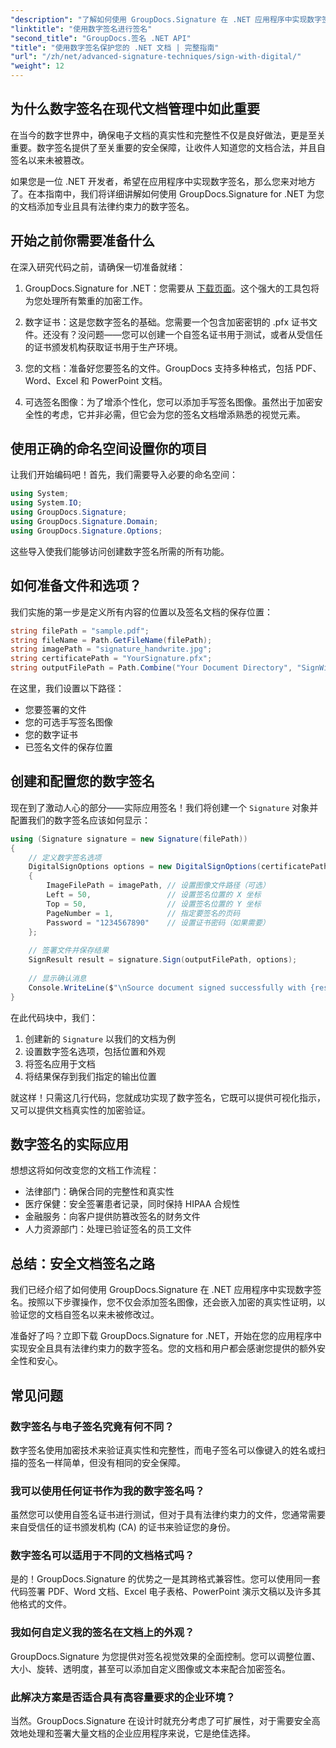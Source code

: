```yaml
---
"description": "了解如何使用 GroupDocs.Signature 在 .NET 应用程序中实现数字签名，以增强文档安全性、确保真实性并满足合规性要求。"
"linktitle": "使用数字签名进行签名"
"second_title": "GroupDocs.签名 .NET API"
"title": "使用数字签名保护您的 .NET 文档 | 完整指南"
"url": "/zh/net/advanced-signature-techniques/sign-with-digital/"
"weight": 12
---
```


## 为什么数字签名在现代文档管理中如此重要

在当今的数字世界中，确保电子文档的真实性和完整性不仅是良好做法，更是至关重要。数字签名提供了至关重要的安全保障，让收件人知道您的文档合法，并且自签名以来未被篡改。

如果您是一位 .NET 开发者，希望在应用程序中实现数字签名，那么您来对地方了。在本指南中，我们将详细讲解如何使用 GroupDocs.Signature for .NET 为您的文档添加专业且具有法律约束力的数字签名。

## 开始之前你需要准备什么

在深入研究代码之前，请确保一切准备就绪：

1. GroupDocs.Signature for .NET：您需要从 [下载页面](https://releases.groupdocs.com/signature/net/)。这个强大的工具包将为您处理所有繁重的加密工作。

2. 数字证书：这是您数字签名的基础。您需要一个包含加密密钥的 .pfx 证书文件。还没有？没问题——您可以创建一个自签名证书用于测试，或者从受信任的证书颁发机构获取证书用于生产环境。

3. 您的文档：准备好您要签名的文件。GroupDocs 支持多种格式，包括 PDF、Word、Excel 和 PowerPoint 文档。

4. 可选签名图像：为了增添个性化，您可以添加手写签名图像。虽然出于加密安全性的考虑，它并非必需，但它会为您的签名文档增添熟悉的视觉元素。

## 使用正确的命名空间设置你的项目

让我们开始编码吧！首先，我们需要导入必要的命名空间：

```csharp
using System;
using System.IO;
using GroupDocs.Signature;
using GroupDocs.Signature.Domain;
using GroupDocs.Signature.Options;
```

这些导入使我们能够访问创建数字签名所需的所有功能。

## 如何准备文件和选项？

我们实施的第一步是定义所有内容的位置以及签名文档的保存位置：

```csharp
string filePath = "sample.pdf";
string fileName = Path.GetFileName(filePath);
string imagePath = "signature_handwrite.jpg";
string certificatePath = "YourSignature.pfx";
string outputFilePath = Path.Combine("Your Document Directory", "SignWithDigital", fileName);
```

在这里，我们设置以下路径：
- 您要签署的文件
- 您的可选手写签名图像
- 您的数字证书
- 已签名文件的保存位置

## 创建和配置您的数字签名

现在到了激动人心的部分——实际应用签名！我们将创建一个 `Signature` 对象并配置我们的数字签名应该如何显示：

```csharp
using (Signature signature = new Signature(filePath))
{
    // 定义数字签名选项
    DigitalSignOptions options = new DigitalSignOptions(certificatePath)
    {
        ImageFilePath = imagePath, // 设置图像文件路径（可选）
        Left = 50,                 // 设置签名位置的 X 坐标
        Top = 50,                  // 设置签名位置的 Y 坐标
        PageNumber = 1,            // 指定要签名的页码
        Password = "1234567890"    // 设置证书密码（如果需要）
    };
    
    // 签署文件并保存结果
    SignResult result = signature.Sign(outputFilePath, options);
    
    // 显示确认消息
    Console.WriteLine($"\nSource document signed successfully with {result.Succeeded.Count} signature(s).\nFile saved at {outputFilePath}.");
}
```

在此代码块中，我们：
1. 创建新的 `Signature` 以我们的文档为例
2. 设置数字签名选项，包括位置和外观
3. 将签名应用于文档
4. 将结果保存到我们指定的输出位置

就这样！只需这几行代码，您就成功实现了数字签名，它既可以提供可视化指示，又可以提供文档真实性的加密验证。

## 数字签名的实际应用

想想这将如何改变您的文档工作流程：

- 法律部门：确保合同的完整性和真实性
- 医疗保健：安全签署患者记录，同时保持 HIPAA 合规性
- 金融服务：向客户提供防篡改签名的财务文件
- 人力资源部门：处理已验证签名的员工文件

## 总结：安全文档签名之路

我们已经介绍了如何使用 GroupDocs.Signature 在 .NET 应用程序中实现数字签名。按照以下步骤操作，您不仅会添加签名图像，还会嵌入加密的真实性证明，以验证您的文档自签名以来未被修改过。

准备好了吗？立即下载 GroupDocs.Signature for .NET，开始在您的应用程序中实现安全且具有法律约束力的数字签名。您的文档和用户都会感谢您提供的额外安全性和安心。

## 常见问题

### 数字签名与电子签名究竟有何不同？
数字签名使用加密技术来验证真实性和完整性，而电子签名可以像键入的姓名或扫描的签名一样简单，但没有相同的安全保障。

### 我可以使用任何证书作为我的数字签名吗？
虽然您可以使用自签名证书进行测试，但对于具有法律约束力的文件，您通常需要来自受信任的证书颁发机构 (CA) 的证书来验证您的身份。

### 数字签名可以适用于不同的文档格式吗？
是的！GroupDocs.Signature 的优势之一是其跨格式兼容性。您可以使用同一套代码签署 PDF、Word 文档、Excel 电子表格、PowerPoint 演示文稿以及许多其他格式的文件。

### 我如何自定义我的签名在文档上的外观？
GroupDocs.Signature 为您提供对签名视觉效果的全面控制。您可以调整位置、大小、旋转、透明度，甚至可以添加自定义图像或文本来配合加密签名。

### 此解决方案是否适合具有高容量要求的企业环境？
当然。GroupDocs.Signature 在设计时就充分考虑了可扩展性，对于需要安全高效地处理和签署大量文档的企业应用程序来说，它是绝佳选择。